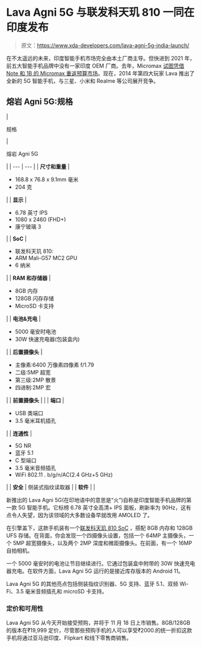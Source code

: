 # Lava Agni 5G 与联发科天玑 810 一同在印度发布

> 原文：<https://www.xda-developers.com/lava-agni-5g-india-launch/>

在不太遥远的未来，印度智能手机市场完全由本土厂商主导。但快进到 2021 年，前五大智能手机品牌中没有一家印度 OEM 厂商。去年，Micromax [试图凭借 Note 和 1B 的 Micromax 重返预算市场](https://www.xda-developers.com/micromax-in-note-1-in-1b-mark-return-india-smartphone-market-launched/)。现在，2014 年第四大玩家 Lava 推出了全新的 5G 智能手机，与三星、小米和 Realme 等公司展开竞争。

## 熔岩 Agni 5G:规格

| 

规格

 | 

熔岩 Agni 5G

 |
| --- | --- |
| **尺寸和重量** | 

*   168.8 x 76.8 x 9.1mm 毫米
*   204 克

 |
| **显示** | 

*   6.78 英寸 IPS
*   1080 x 2460 (FHD+)
*   康宁玻璃 3

 |
| **SoC** | 

*   联发科天玑 810:
*   ARM Mali-G57 MC2 GPU
*   6 纳米

 |
| **RAM 和存储器** | 

*   8GB 内存
*   128GB 闪存存储
*   MicroSD 卡支持

 |
| **电池&充电** | 

*   5000 毫安时电池
*   30W 快速充电器(包装盒内)

 |
| **后置摄像头** | 

*   主像素:6400 万像素四像素 f/1.79
*   二级:5MP 超宽
*   第三级:2MP 散景
*   四进制:2MP 宏

 |
| **前置摄像头** |  |
| **端口** | 

*   USB 类端口
*   3.5 毫米耳机插孔

 |
| **连通性** | 

*   5G NR
*   蓝牙 5.1
*   C 型端口
*   3.5 毫米音频插孔
*   WiFi 802.11 . b/g/n/AC(2.4 GHz+5 GHz)

 |
| **安全** | 侧装式指纹读取器 |
| **软件** |  |

新推出的 Lava Agni 5G(在印地语中的意思是“火”)自称是印度智能手机品牌的第一款 5G 智能手机。它标榜 6.78 英寸全高清+ IPS 面板，刷新率为 90Hz，这有点令人失望，因为该领域的大多数设备早就改用 AMOLED 了。

在引擎盖下，这款手机装有一个[联发科天玑 810 SoC](https://www.xda-developers.com/mediatek-dimensity-920-dimensity-810/) ，搭配 8GB 内存和 128GB UFS 存储。在背面，你会发现一个四摄像头设置，包括一个 64MP 主摄像头，一个 5MP 超宽摄像头，以及两个 2MP 深度和微距摄像头。在前面，有一个 16MP 自拍相机。

一个 5000 毫安时的电池让节目继续进行。它通过包装盒中附带的 30W 快速充电器充电。在软件方面，Lava Agni 5G 运行的是接近库存版本的 Android 11。

Lava Agni 5G 的其他亮点包括侧装指纹识别器、5G 支持、蓝牙 5.1、双频 Wi-Fi、3.5 毫米音频插孔和 microSD 卡支持。

### 定价和可用性

Lava Agni 5G 从今天开始接受预购，并将于 11 月 18 日上市销售。8GB/128GB 的版本在₹19,999 定价，尽管那些预购手机的人可以享受₹2000.的统一折扣这款手机将通过亚马逊印度、Flipkart 和线下零售商销售。
